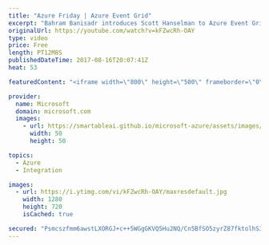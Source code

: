```yaml
---
title: "Azure Friday | Azure Event Grid"
excerpt: "Bahram Banisadr introduces Scott Hanselman to Azure Event Grid, which is a fully-managed event service for managing events across many different Azure services and applications. Made for performance and scale, it simplifies building event-driven applications and serverless architectures.   Azure Event"
originalUrl: https://youtube.com/watch?v=kFZwcRh-OAY
type: video
price: Free
length: PT12M8S
publishedDateTime: 2017-08-16T20:07:41Z
heat: 53

featuredContent: "<iframe width=\"800\" height=\"500\" frameborder=\"0\" src=\"https://www.youtube.com/embed/kFZwcRh-OAY\" allow=\"accelerometer; autoplay; encrypted-media; gyroscope; picture-in-picture\" allowfullscreen></iframe>"

provider:
  name: Microsoft
  domain: microsoft.com
  images:
    - url: https://smartableai.github.io/microsoft-azure/assets/images/organizations/microsoft.com-50x50.jpg
      width: 50
      height: 50

topics:
  - Azure
  - Integration

images:
  - url: https://i.ytimg.com/vi/kFZwcRh-OAY/maxresdefault.jpg
    width: 1280
    height: 720
    isCached: true

secured: "Psmcszfmm6awstLXORGJ+c++5WGgGKVQ5Hu2NQ/Cn5BfSO5zyrZ87fktolhS3OhZq2q4dMev/31XdjRxMt1wo5SjaNfqchR84CuAgpVQjMX9bh6p8mvI+UdOZ4Tsoe1xSQBoM2G5S05/VfZOk5g1MKyYUexxmQ7JVGNIWqidVKFKSvG8kr6g1w0yAuNJ02nBrW9we/Xkn8XibD9MXicmTpb33jNcCYh9JPcTbc8itYvX2SbPkUeZh4/QiIHhl3MHpu0iCi8TSRVT2nd9+63SMHdWpAr8CM3TqN4bO13CTiP1Yf9nTbFkxP2Ymkcv0d869YmNp3t0eNcAevaIS4kda+130DnbxPtumrXaYUWjegUTmnFn5zLjn3EDroSheOAY+nXk0EfRevfXQJT689oKwLQeWGzi1vRbpY0gjooV/Dg=;KlAwadeytb8W6llkVxR+JA=="
---
```


